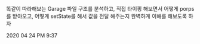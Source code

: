 똑같이 따라해보는 Garage
파일 구조를 분석하고, 직접 타이핑 해보면서
어떻게 porps를 받아오고, 어떻게 setState를 해서
값을 전달 해주는지 완벽하게 이해를 해보도록 하자

2020 04 24 PM 9:37
